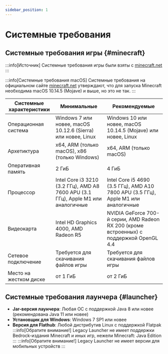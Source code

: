 ```yaml
---
sidebar_position: 1
---
```

# Системные требования

## Системные требования игры {#minecraft}
:::info[Источник]
Системные требования игры были взяты с [minecraft.net](https://www.minecraft.net/en-us/store/minecraft-deluxe-collection-pc#accordionv1-b6c8df09da-item-6176600103)
:::

:::info[Системные требования macOS]
Системные требования на официальном сайте [minecraft.net](https://www.minecraft.net/en-us/store/minecraft-deluxe-collection-pc#accordionv1-b6c8df09da-item-6176600103) утверждают, что для запуска Minecraft необходима macOS 10.14.5 (Mojave) и выше, но это не так.
:::

| Системные характеристики | Минимальные                                                                       | Рекомендуемые                                                                            |
|--------------------------|-----------------------------------------------------------------------------------|------------------------------------------------------------------------------------------|
| Операционная система     | Windows 7 или новее, macOS 10.12.6 (Sierra) или новее, Linux                      | Windows 10 или новее, macOS 10.14.5 (Mojave) или новее, Linux                            |
| Архетиктура              | x64, ARM (только macOS), x86 (только Windows)                                     | x64, ARM (только macOS)                                                                  |
| Оперативная память       | 2 ГиБ                                                                             | 4 ГиБ                                                                                    |
| Процессор                | Intel Core i3 3210 (3.2 ГГц), AMD A8 7600 APU (3.1 ГГц), Apple M1 или аналогичные | Intel Core i5 4690 (3.5 ГГц), AMD A10 7800 APU (3.5 ГГц), Apple M1 или аналогичные       |
| Видеокарта               | Intel HD Graphics 4000, AMD Radeon R5                                             | NVIDIA GeForce 700-й серии, AMD Radeon RX 200 (кроме встроенных) с поддержкой OpenGL 4.4 |
| Сетевое подключение      | Требуется для скачивания файлов игры                                              | Требуется для скачивания файлов игры                                                     |
| Место на жестком диске   | от 1 ГиБ                                                                          | от 2 ГиБ                                                                                 |

## Системные требования лаунчера {#launcher}
* **Jar-версия лаунчера**: Любая ОС с поддержкой Java 8 или новее (рекомендована Java 11 или новее)
* **Установщик для Windows**: Windows 7 SP1 или новее
* **Версия для Flathub**: Любой дистрибутив Linux с поддержкой Flatpak
:::info[Обратите внимание!]
Legacy Launcher не имеет поддержки Bedrock-издания Minecraft и иных игр, нежели Minecraft: Java Edition
:::
:::info[Обратите внимание!]
Legacy Launcher не имеет версии для мобильных устройств
:::
